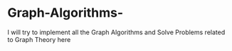 # Graph-Algorithms-
I will try to implement all the Graph Algorithms and Solve Problems related to Graph Theory here 
